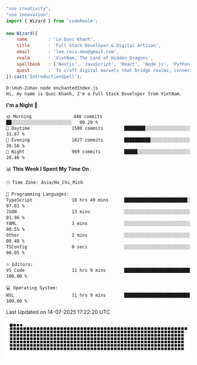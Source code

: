 <!--x axis divider-->

```js 
"use creativity";
"use innovation";
import { Wizard } from 'codeRealm';

new Wizard({
    name        : 'Le Quoc Khanh',
    title       : 'Full Stack Developer & Digital Artisan',
    email       : 'lee.cois.dev@gmail.com',
    realm       : 'VietNam, The Land of Hidden Dragons',
    spellbook   : ['Nextjs', 'JavaScript', 'React', 'Node.js', 'Python', 'Django', 'Cloud Services'],
    quest       : `To craft digital marvels that bridge realms, connect cultures, and bring imagination to life.`,
}).cast('IntroductionSpell');
```

```cmd
D:\Huh-Zuha> node enchantedIndex.js
Hi, my name is Quoc Khanh, I'm a Full Stack Developer from VietNam.
```
<!--START_SECTION:waka-->
**I'm a Night 🦉** 

```text
🌞 Morning                440 commits         ██░░░░░░░░░░░░░░░░░░░░░░░   09.29 % 
🌆 Daytime                1500 commits        ████████░░░░░░░░░░░░░░░░░   31.67 % 
🌃 Evening                1827 commits        ██████████░░░░░░░░░░░░░░░   38.58 % 
🌙 Night                  969 commits         █████░░░░░░░░░░░░░░░░░░░░   20.46 % 
```


📊 **This Week I Spent My Time On** 

```text
🕑︎ Time Zone: Asia/Ho_Chi_Minh

💬 Programming Languages: 
TypeScript               10 hrs 49 mins      ████████████████████████░   97.01 % 
JSON                     13 mins             ░░░░░░░░░░░░░░░░░░░░░░░░░   01.96 % 
YAML                     3 mins              ░░░░░░░░░░░░░░░░░░░░░░░░░   00.55 % 
Other                    2 mins              ░░░░░░░░░░░░░░░░░░░░░░░░░   00.40 % 
TSConfig                 0 secs              ░░░░░░░░░░░░░░░░░░░░░░░░░   00.05 % 

🔥 Editors: 
VS Code                  11 hrs 9 mins       █████████████████████████   100.00 % 

💻 Operating System: 
WSL                      11 hrs 9 mins       █████████████████████████   100.00 % 
```


 Last Updated on 14-07-2025 17:22:20 UTC
<!--END_SECTION:waka-->
<picture>
  <source media="(prefers-color-scheme: dark)" srcset="https://raw.githubusercontent.com/leecois/leecois/output/github-contribution-grid-snake-dark.svg">
  <source media="(prefers-color-scheme: light)" srcset="https://raw.githubusercontent.com/leecois/leecois/output/github-contribution-grid-snake.svg">
  <img alt="github contribution grid snake animation" src="https://raw.githubusercontent.com/leecois/leecois/output/github-contribution-grid-snake.svg">
</picture>
